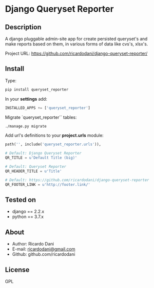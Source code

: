 Django Queryset Reporter
=================

Description
-----------

A django pluggable admin-site app for create persisted queryset's and make reports based on them, in various forms of data like cvs's, xlsx's.

Project URL: https://github.com/ricardodani/django-queryset-reporter/

Install
-------

Type:

```bash
pip install queryset_reporter
```

In your **settings** add:

```python
INSTALLED_APPS += ['queryset_reporter']
```

Migrate `queryset_reporter`` tables:

```bash
./manage.py migrate
```


Add url's definitions to your **project.urls** module:

```python
path('', include('queryset_reporter.urls')),
```

```python
# Default: Django Queryset Reporter
QR_TITLE = u'Default Title (big)'

# Default: Queryset Reporter
QR_HEADER_TITLE = u'Title'

# Default: https://github.com/ricardodani/django-queryset-reporter
QR_FOOTER_LINK = u'http://footer.link/'
````

Tested on
---------

- django == 2.2.x
- python == 3.7.x

About
-----

- Author: Ricardo Dani
- E-mail: ricardodani@gmail.com
- Github: github.com/ricardodani

License
-------

GPL
